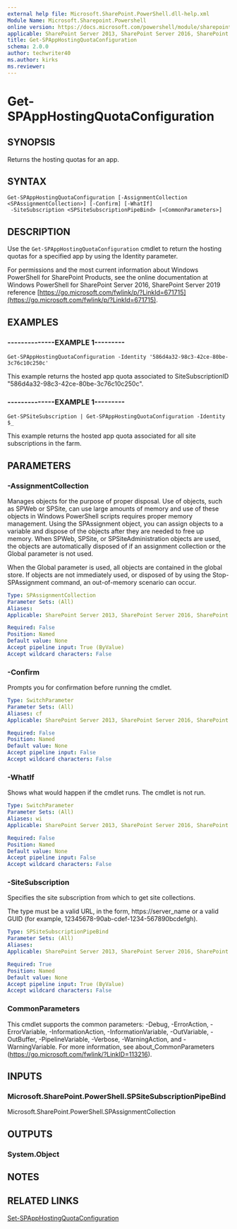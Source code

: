 ```yaml
---
external help file: Microsoft.SharePoint.PowerShell.dll-help.xml
Module Name: Microsoft.Sharepoint.Powershell
online version: https://docs.microsoft.com/powershell/module/sharepoint-server/get-spapphostingquotaconfiguration
applicable: SharePoint Server 2013, SharePoint Server 2016, SharePoint Server 2019
title: Get-SPAppHostingQuotaConfiguration
schema: 2.0.0
author: techwriter40
ms.author: kirks
ms.reviewer:
---
```


# Get-SPAppHostingQuotaConfiguration

## SYNOPSIS
Returns the hosting quotas for an app.

## SYNTAX

```
Get-SPAppHostingQuotaConfiguration [-AssignmentCollection <SPAssignmentCollection>] [-Confirm] [-WhatIf]
 -SiteSubscription <SPSiteSubscriptionPipeBind> [<CommonParameters>]
```

## DESCRIPTION
Use the `Get-SPAppHostingQuotaConfiguration` cmdlet to return the hosting quotas for a specified app by using the Identity parameter.

For permissions and the most current information about Windows PowerShell for SharePoint Products, see the online documentation at Windows PowerShell for SharePoint Server 2016, SharePoint Server 2019 reference [https://go.microsoft.com/fwlink/p/?LinkId=671715](https://go.microsoft.com/fwlink/p/?LinkId=671715).

## EXAMPLES

### --------------EXAMPLE 1--------- 
```
Get-SPAppHostingQuotaConfiguration -Identity '586d4a32-98c3-42ce-80be-3c76c10c250c'
```

This example returns the hosted app quota associated to SiteSubscriptionID "586d4a32-98c3-42ce-80be-3c76c10c250c".

### --------------EXAMPLE 1--------- 
```
Get-SPSiteSubscription | Get-SPAppHostingQuotaConfiguration -Identity $_
```

This example returns the hosted app quota associated for all site subscriptions in the farm.

## PARAMETERS

### -AssignmentCollection

Manages objects for the purpose of proper disposal. Use of objects, such as SPWeb or SPSite, can use large amounts of memory and use of these objects in Windows PowerShell scripts requires proper memory management. Using the SPAssignment object, you can assign objects to a variable and dispose of the objects after they are needed to free up memory. When SPWeb, SPSite, or SPSiteAdministration objects are used, the objects are automatically disposed of if an assignment collection or the Global parameter is not used.

When the Global parameter is used, all objects are contained in the global store. If objects are not immediately used, or disposed of by using the Stop-SPAssignment command, an out-of-memory scenario can occur.

```yaml
Type: SPAssignmentCollection
Parameter Sets: (All)
Aliases: 
Applicable: SharePoint Server 2013, SharePoint Server 2016, SharePoint Server 2019

Required: False
Position: Named
Default value: None
Accept pipeline input: True (ByValue)
Accept wildcard characters: False
```

### -Confirm

Prompts you for confirmation before running the cmdlet.

```yaml
Type: SwitchParameter
Parameter Sets: (All)
Aliases: cf
Applicable: SharePoint Server 2013, SharePoint Server 2016, SharePoint Server 2019

Required: False
Position: Named
Default value: None
Accept pipeline input: False
Accept wildcard characters: False
```

### -WhatIf

Shows what would happen if the cmdlet runs.
The cmdlet is not run.

```yaml
Type: SwitchParameter
Parameter Sets: (All)
Aliases: wi
Applicable: SharePoint Server 2013, SharePoint Server 2016, SharePoint Server 2019

Required: False
Position: Named
Default value: None
Accept pipeline input: False
Accept wildcard characters: False
```

### -SiteSubscription
Specifies the site subscription from which to get site collections.

The type must be a valid URL, in the form, https://server_name or a valid GUID (for example, 12345678-90ab-cdef-1234-567890bcdefgh).

```yaml
Type: SPSiteSubscriptionPipeBind
Parameter Sets: (All)
Aliases: 
Applicable: SharePoint Server 2013, SharePoint Server 2016, SharePoint Server 2019

Required: True
Position: Named
Default value: None
Accept pipeline input: True (ByValue)
Accept wildcard characters: False
```

### CommonParameters
This cmdlet supports the common parameters: -Debug, -ErrorAction, -ErrorVariable, -InformationAction, -InformationVariable, -OutVariable, -OutBuffer, -PipelineVariable, -Verbose, -WarningAction, and -WarningVariable. For more information, see about_CommonParameters (https://go.microsoft.com/fwlink/?LinkID=113216).

## INPUTS

### Microsoft.SharePoint.PowerShell.SPSiteSubscriptionPipeBind
Microsoft.SharePoint.PowerShell.SPAssignmentCollection

## OUTPUTS

### System.Object

## NOTES

## RELATED LINKS

[Set-SPAppHostingQuotaConfiguration](Set-SPAppHostingQuotaConfiguration.md)

